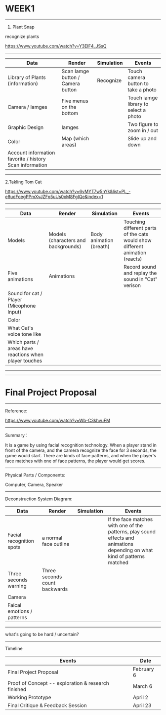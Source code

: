 # WEEK1

***

1. Plant Snap

recognize plants

https://www.youtube.com/watch?v=Y3EIF4_JSsQ


***

| __Data__                            | __Render__ | __Simulation__ | __Events__ |
|-------------------------------------|------------|----------------|------------|
| Library of Plants (information)     | Scan Iamge button / Camera button | Recognize | Touch camera button to take a photo |
| Camera / Iamges                     | Five menus on the bottom          |  | Touch iamge library to select a photo |
| Graphic Design                      | Iamges                            |  | Two figure to zoom in / out |
| Color                               | Map (which areas)                 |  | Slide up and down |
| Account information favorite / history Scan information |

***



2.Takling Tom Cat

https://www.youtube.com/watch?v=6vMYT7w5nYk&list=PL_-e8udFoegPPmXvJZFp5uUs0xM8FgIQe&index=1



***

| __Data__                            | __Render__ | __Simulation__ | __Events__ |
|-------------------------------------|------------|----------------|------------|
| Models                              | Models (characters and backgrounds) | Body animation (breath)  | Touching different parts of the cats would show different animation (reacts) |
| Five animations                     | Animations          |  | Record sound and replay the sound in "Cat" verison |
| Sound for cat / Player (Micophone Input)  |                      |  
| Color                               |                                   |  
| What Cat's voice tone like          |
| Which parts / areas have reactions when player touches |

***
***

# Final Project Proposal

***

Reference: 

https://www.youtube.com/watch?v=Wb-C3khvuFM

***

Summary：

It is a game by using facial recognition technology. When a player stand in front of the camera, and the camera recognize the face for 3 seconds, the game would start. There are kinds of face patterns, and when the player's face matches with one of face patterns, the player would get scores.

***

Physical Parts / Components:

Computer, Camera, Speaker

***

Deconstruction System Diagram:

| __Data__                 | __Render__            | __Simulation__ | __Events__ |
|--------------------------|-----------------------|----------------|------------|
| Facial recognition spots | a normal face outline |                | If the face matches with one of the patterns, play sound effects and animations depending on what kind of patterns matched |
| Three seconds warning | Three seconds count backwards |
| Camera |
| Faical emotions / patterns |

***

what's going to be hard / uncertain?

***

Timeline

Events                    | Date
------------------------- | ---------------------
Final Project Proposal    | February 6
Proof of Concept -- exploration & research finished | March 6
Working Prototype         | April 2
Final Critique & Feedback Session | April 23

